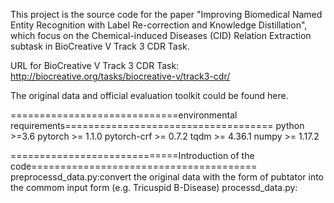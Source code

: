 This project is the source code for the paper "Improving Biomedical Named Entity Recognition with Label Re-correction and Knowledge Distillation", which focus on the Chemical-induced Diseases (CID) Relation Extraction subtask in BioCreative V Track 3 CDR Task.

URL for BioCreative V Track 3 CDR Task: http://biocreative.org/tasks/biocreative-v/track3-cdr/

The original data and official evaluation toolkit could be found here.

=============================environmental requirements====================================
python >=3.6
pytorch >= 1.1.0
pytorch-crf >= 0.7.2
tqdm >= 4.36.1
numpy >= 1.17.2

=============================Introduction of the code=======================================
preprocessd_data.py:convert the original data with the form of pubtator into the commom input form (e.g. Tricuspid	B-Disease)
processd_data.py:
